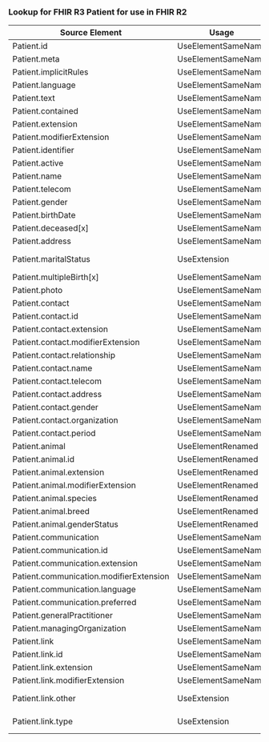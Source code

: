 ### Lookup for FHIR R3 Patient for use in FHIR R2

| Source Element | Usage | Target |
| -------------- | ----- | ------ |
| Patient.id | UseElementSameName | Patient.id |
| Patient.meta | UseElementSameName | Patient.meta |
| Patient.implicitRules | UseElementSameName | Patient.implicitRules |
| Patient.language | UseElementSameName | Patient.language |
| Patient.text | UseElementSameName | Patient.text |
| Patient.contained | UseElementSameName | Patient.contained |
| Patient.extension | UseElementSameName | Patient.extension |
| Patient.modifierExtension | UseElementSameName | Patient.modifierExtension |
| Patient.identifier | UseElementSameName | Patient.identifier |
| Patient.active | UseElementSameName | Patient.active |
| Patient.name | UseElementSameName | Patient.name |
| Patient.telecom | UseElementSameName | Patient.telecom |
| Patient.gender | UseElementSameName | Patient.gender |
| Patient.birthDate | UseElementSameName | Patient.birthDate |
| Patient.deceased[x] | UseElementSameName | Patient.deceased[x] |
| Patient.address | UseElementSameName | Patient.address |
| Patient.maritalStatus | UseExtension | http://hl7.org/fhir/3.0/StructureDefinition/extension-Patient.maritalStatus |
| Patient.multipleBirth[x] | UseElementSameName | Patient.multipleBirth[x] |
| Patient.photo | UseElementSameName | Patient.photo |
| Patient.contact | UseElementSameName | Patient.contact |
| Patient.contact.id | UseElementSameName | Patient.contact.id |
| Patient.contact.extension | UseElementSameName | Patient.contact.extension |
| Patient.contact.modifierExtension | UseElementSameName | Patient.contact.modifierExtension |
| Patient.contact.relationship | UseElementSameName | Patient.contact.relationship |
| Patient.contact.name | UseElementSameName | Patient.contact.name |
| Patient.contact.telecom | UseElementSameName | Patient.contact.telecom |
| Patient.contact.address | UseElementSameName | Patient.contact.address |
| Patient.contact.gender | UseElementSameName | Patient.contact.gender |
| Patient.contact.organization | UseElementSameName | Patient.contact.organization |
| Patient.contact.period | UseElementSameName | Patient.contact.period |
| Patient.animal | UseElementRenamed | Patient.animal |
| Patient.animal.id | UseElementRenamed | Patient.animal.id |
| Patient.animal.extension | UseElementRenamed | Patient.animal.extension |
| Patient.animal.modifierExtension | UseElementRenamed | Patient.animal.modifierExtension |
| Patient.animal.species | UseElementRenamed | Patient.animal.species |
| Patient.animal.breed | UseElementRenamed | Patient.animal.breed |
| Patient.animal.genderStatus | UseElementRenamed | Patient.animal.genderStatus |
| Patient.communication | UseElementSameName | Patient.communication |
| Patient.communication.id | UseElementSameName | Patient.communication.id |
| Patient.communication.extension | UseElementSameName | Patient.communication.extension |
| Patient.communication.modifierExtension | UseElementSameName | Patient.communication.modifierExtension |
| Patient.communication.language | UseElementSameName | Patient.communication.language |
| Patient.communication.preferred | UseElementSameName | Patient.communication.preferred |
| Patient.generalPractitioner | UseElementSameName | Patient.careProvider |
| Patient.managingOrganization | UseElementSameName | Patient.managingOrganization |
| Patient.link | UseElementSameName | Patient.link |
| Patient.link.id | UseElementSameName | Patient.link.id |
| Patient.link.extension | UseElementSameName | Patient.link.extension |
| Patient.link.modifierExtension | UseElementSameName | Patient.link.modifierExtension |
| Patient.link.other | UseExtension | http://hl7.org/fhir/3.0/StructureDefinition/extension-Patient.link.other |
| Patient.link.type | UseExtension | http://hl7.org/fhir/3.0/StructureDefinition/extension-Patient.link.type |

